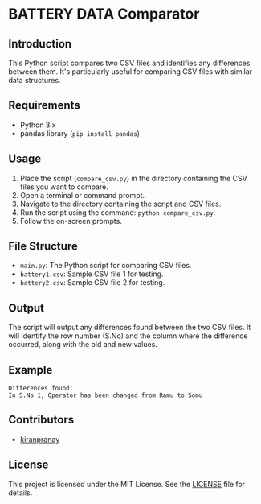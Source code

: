# BATTERY DATA Comparator

## Introduction
This Python script compares two CSV files and identifies any differences between them. It's particularly useful for comparing CSV files with similar data structures.

## Requirements
- Python 3.x
- pandas library (`pip install pandas`)

## Usage
1. Place the script (`compare_csv.py`) in the directory containing the CSV files you want to compare.
2. Open a terminal or command prompt.
3. Navigate to the directory containing the script and CSV files.
4. Run the script using the command: `python compare_csv.py`.
5. Follow the on-screen prompts.

## File Structure
- `main.py`: The Python script for comparing CSV files.
- `battery1.csv`: Sample CSV file 1 for testing.
- `battery2.csv`: Sample CSV file 2 for testing.

## Output
The script will output any differences found between the two CSV files. It will identify the row number (S.No) and the column where the difference occurred, along with the old and new values.

## Example
```
Differences found:
In S.No 1, Operator has been changed from Ramu to Somu
```

## Contributors
- [kiranpranay](https://github.com/kiranpranay)

## License
This project is licensed under the MIT License. See the [LICENSE](LICENSE) file for details.